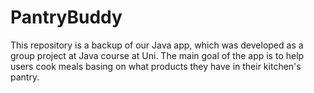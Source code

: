 # PantryBuddy
This repository is a backup of our Java app, which was developed as a group project at Java course at Uni. The main goal of the app is to help users cook meals basing on what products they have in their kitchen's pantry.
